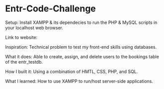 # Entr-Code-Challenge

Setup: Install XAMPP & its dependecies to run the PHP & MySQL scripts in your localhost web browser. 

Link to website: 

Inspiration: Technical problem to test my front-end skills using databases. 

What it does: Able to create, assign, and delete users to the bookings table of the entr_testdb. 

How I built it: Using a combination of HMTL, CSS, PHP, and SQL.

What I learned: How to use XAMPP to run/host server-side applications. 
